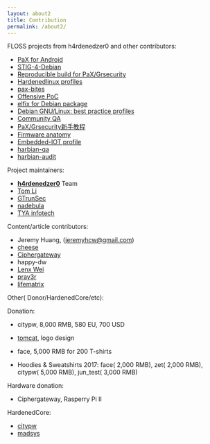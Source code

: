 ```yaml
---
layout: about2
title: Contribution
permalink: /about2/
---
```


FLOSS projects from h4rdenedzer0 and other contributors:

* [PaX for Android](http://hardenedlinux.org/system-security/2015/05/11/Grsecurity-for-Nexus-7-2013.html)
* [STIG-4-Debian](http://hardenedlinux.org/system-security/2015/06/19/STIG-4-Debian.html)
* [Reproducible build for PaX/Grsecurity](https://github.com/hardenedlinux/grsecurity-reproducible-build)
* [Hardenedlinux profiles](https://github.com/hardenedlinux/hardenedlinux_profiles)
* [pax-bites](https://github.com/hardenedlinux/pax-bites)
* [Offensive PoC](https://github.com/hardenedlinux/offensive_poc)
* [elfix for Debian package](https://github.com/hardenedlinux/elfix-deb)
* [Debian GNU/Linux: best practice profiles](https://github.com/hardenedlinux/Debian-GNU-Linux-Profiles)
* [Community QA](https://github.com/hardenedlinux/community-QA)
* [PaX/Grsecurity新手教程](https://github.com/hardenedlinux/grsecurity-101-tutorials)
* [Firmware anatomy](https://github.com/hardenedlinux/firmware-anatomy)
* [Embedded-IOT profile](https://github.com/hardenedlinux/embedded-iot_profile)
* [harbian-qa](https://github.com/hardenedlinux/harbian-qa)
* [harbian-audit](https://github.com/hardenedlinux/harbian-audit)


Project maintainers:

* **[h4rdenedzer0](http://hardenedlinux.org/about/)** Team
* [Tom Li](https://biergaizi.info/)
* [GTrunSec](https://github.com/GTrunSec)
* [nadebula](https://github.com/nadebula)
* [TYA infotech](http://tya.company/)

Content/article contributors:

* Jeremy Huang, (jeremyhcw@gmail.com)
* [cheese](https://github.com/cheese)
* [Ciphergateway](https://twitter.com/ciphergateway)
* happy-dw
* [Lenx Wei](https://www.linkedin.com/pub/tao-wei/26/60/25)
* [pray3r](https://github.com/Pray3r)
* [lifematrix](https://github.com/lifematrix)

Other( Donor/HardenedCore/etc):

Donation:

* citypw, 8,000 RMB, 580 EU, 700 USD
* [tomcat](http://www.songhaoyun.com/), logo design
* face, 5,000 RMB for 200 T-shirts

* Hoodies & Sweatshirts 2017: face( 2,000 RMB), zet( 2,000 RMB), citypw( 5,000 RMB), jun_test( 3,000 RMB)

Hardware donation:

* Ciphergateway, Rasperry Pi II


HardenedCore:

* [citypw](https://github.com/citypw)
* [madsys](https://github.com/madsys)
